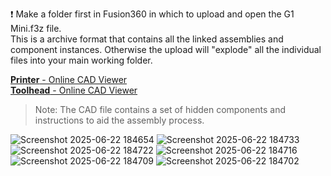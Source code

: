 ❗ Make a folder first in Fusion360 in which to upload and open the G1 Mini.f3z file.  
This is a archive format that contains all the linked assemblies and component instances. Otherwise the upload will "explode" all the individual files into your main working folder.  

[**Printer** - Online CAD Viewer  ](http://tiny.cc/lhs-printer)  
[**Toolhead** - Online CAD Viewer  ](http://tiny.cc/lhs-toolhead)  

>Note: The CAD file contains a set of hidden components and instructions to aid the assembly process.
>
![Screenshot 2025-06-22 184654](https://github.com/user-attachments/assets/c31a823e-4799-4d98-9e6e-f03973e7a200)
![Screenshot 2025-06-22 184733](https://github.com/user-attachments/assets/fd298bbf-3b21-4ace-9d49-b82e543702fe)
![Screenshot 2025-06-22 184722](https://github.com/user-attachments/assets/67ca47ed-831a-4857-b642-7e912f9097ee)
![Screenshot 2025-06-22 184716](https://github.com/user-attachments/assets/a1e988ae-4ead-4bd1-9fee-7fc70a14a32f)
![Screenshot 2025-06-22 184709](https://github.com/user-attachments/assets/c25cb946-d8ba-4aba-ae7c-5fb0917bfdc1)
![Screenshot 2025-06-22 184702](https://github.com/user-attachments/assets/cfb8a99a-de48-4b66-b8da-cb72b94bde4b)

